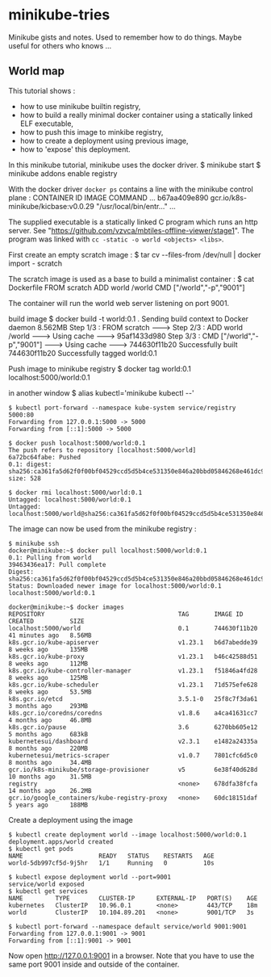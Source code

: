# minikube-tries

Minikube gists and notes. Used to remember how to do things. Maybe useful for others who knows ...

## World map

This tutorial shows :
  * how to use minikube builtin registry,
  * how to build a really minimal docker container using a statically linked ELF executable,
  * how to push this image to minkibe registry,
  * how to create a deployment using previous image,
  * how to 'expose' this deployment. 

In this minikube tutorial, minikube uses the docker driver.
    $ minikube start
    $ minikube addons enable registry

With the docker driver `docker ps` contains a line with the minikube control plane :
    CONTAINER ID   IMAGE                                 COMMAND                  ...
    b67aa409e890   gcr.io/k8s-minikube/kicbase:v0.0.29   "/usr/local/bin/entr…"   ...


The supplied executable is a statically linked C program which runs an http server.
See "https://github.com/vzvca/mbtiles-offline-viewer/stage1".
The program was linked with `cc -static -o world <objects> <libs>`.

First create an empty scratch image :
$ tar cv --files-from /dev/null | docker import - scratch

The scratch image is used as a base to build a minimalist container :
$ cat Dockerfile
FROM scratch
ADD world /world
CMD ["/world","-p","9001"]

The container will run the world web server listening on port 9001.

build image
$ docker build -t world:0.1 .
Sending build context to Docker daemon  8.562MB
Step 1/3 : FROM scratch
 ---> 
Step 2/3 : ADD world /world
 ---> Using cache
 ---> 95af1433d980
Step 3/3 : CMD ["/world","-p","9001"]
 ---> Using cache
 ---> 744630f11b20
Successfully built 744630f11b20
Successfully tagged world:0.1

Push image to minikube registry
$ docker tag world:0.1 localhost:5000/world:0.1

in another window 
    $ alias kubectl='minikube kubectl --'

    $ kubectl port-forward --namespace kube-system service/registry 5000:80
    Forwarding from 127.0.0.1:5000 -> 5000
    Forwarding from [::1]:5000 -> 5000

    $ docker push localhost:5000/world:0.1
    The push refers to repository [localhost:5000/world]
    6a72bc64fabe: Pushed 
    0.1: digest: sha256:ca361fa5d62f0f00bf04529ccd5d5b4ce531350e846a20bbd05846268e461dc9 size: 528

    $ docker rmi localhost:5000/world:0.1
    Untagged: localhost:5000/world:0.1
    Untagged: localhost:5000/world@sha256:ca361fa5d62f0f00bf04529ccd5d5b4ce531350e846a20bbd05846268e461dc9

The image can now be used from the minikube registry :

    $ minikube ssh
    docker@minikube:~$ docker pull localhost:5000/world:0.1
    0.1: Pulling from world
    39463436ea17: Pull complete 
    Digest: sha256:ca361fa5d62f0f00bf04529ccd5d5b4ce531350e846a20bbd05846268e461dc9
    Status: Downloaded newer image for localhost:5000/world:0.1
    localhost:5000/world:0.1

    docker@minikube:~$ docker images
    REPOSITORY                                     TAG       IMAGE ID       CREATED          SIZE
    localhost:5000/world                           0.1       744630f11b20   41 minutes ago   8.56MB
    k8s.gcr.io/kube-apiserver                      v1.23.1   b6d7abedde39   8 weeks ago      135MB
    k8s.gcr.io/kube-proxy                          v1.23.1   b46c42588d51   8 weeks ago      112MB
    k8s.gcr.io/kube-controller-manager             v1.23.1   f51846a4fd28   8 weeks ago      125MB
    k8s.gcr.io/kube-scheduler                      v1.23.1   71d575efe628   8 weeks ago      53.5MB
    k8s.gcr.io/etcd                                3.5.1-0   25f8c7f3da61   3 months ago     293MB
    k8s.gcr.io/coredns/coredns                     v1.8.6    a4ca41631cc7   4 months ago     46.8MB
    k8s.gcr.io/pause                               3.6       6270bb605e12   5 months ago     683kB
    kubernetesui/dashboard                         v2.3.1    e1482a24335a   8 months ago     220MB
    kubernetesui/metrics-scraper                   v1.0.7    7801cfc6d5c0   8 months ago     34.4MB
    gcr.io/k8s-minikube/storage-provisioner        v5        6e38f40d628d   10 months ago    31.5MB
    registry                                       <none>    678dfa38fcfa   14 months ago    26.2MB
    gcr.io/google_containers/kube-registry-proxy   <none>    60dc18151daf   5 years ago      188MB

Create a deployment using the image

    $ kubectl create deployment world --image localhost:5000/world:0.1
    deployment.apps/world created
    $ kubectl get pods
    NAME                     READY   STATUS    RESTARTS   AGE
    world-5db997cf5d-9j5hr   1/1     Running   0          10s

    $ kubectl expose deployment world --port=9001
    service/world exposed
    $ kubectl get services
    NAME         TYPE        CLUSTER-IP      EXTERNAL-IP   PORT(S)    AGE
    kubernetes   ClusterIP   10.96.0.1       <none>        443/TCP    18m
    world        ClusterIP   10.104.89.201   <none>        9001/TCP   3s

    $ kubectl port-forward --namespace default service/world 9001:9001
    Forwarding from 127.0.0.1:9001 -> 9001
    Forwarding from [::1]:9001 -> 9001

Now open http://127.0.0.1:9001 in a browser.
Note that you have to use the same port 9001 inside and outside of the container.

